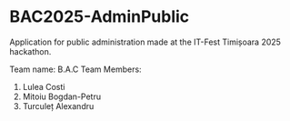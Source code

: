 # BAC2025-AdminPublic
Application for public administration made at the IT-Fest Timișoara 2025 hackathon.

Team name: B.A.C
Team Members:
1. Lulea Costi
2. Mitoiu Bogdan-Petru
3. Turculeț Alexandru
